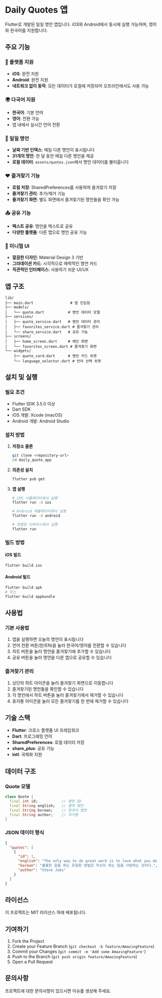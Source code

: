 # Daily Quotes 앱

Flutter로 개발된 일일 명언 앱입니다. iOS와 Android에서 동시에 실행 가능하며, 영어와 한국어를 지원합니다.

## 주요 기능

### 📱 플랫폼 지원
- **iOS**: 완전 지원
- **Android**: 완전 지원
- **네트워크 없이 동작**: 모든 데이터가 로컬에 저장되어 오프라인에서도 사용 가능

### 🌍 다국어 지원
- **한국어**: 기본 언어
- **영어**: 전환 가능
- 앱 내에서 실시간 언어 전환

### 📅 일일 명언
- **날짜 기반 인덱스**: 매일 다른 명언이 표시됩니다
- **31개의 명언**: 한 달 동안 매일 다른 명언을 제공
- **로컬 데이터**: `assets/quotes.json`에서 명언 데이터를 불러옵니다

### ❤️ 즐겨찾기 기능
- **로컬 저장**: SharedPreferences를 사용하여 즐겨찾기 저장
- **즐겨찾기 관리**: 추가/제거 기능
- **즐겨찾기 화면**: 별도 화면에서 즐겨찾기된 명언들을 확인 가능

### 📤 공유 기능
- **텍스트 공유**: 명언을 텍스트로 공유
- **다양한 플랫폼**: 다른 앱으로 명언 공유 가능

### 🎨 미니멀 UI
- **깔끔한 디자인**: Material Design 3 기반
- **그라데이션 카드**: 시각적으로 매력적인 명언 카드
- **직관적인 인터페이스**: 사용하기 쉬운 UI/UX

## 앱 구조

```
lib/
├── main.dart                 # 앱 진입점
├── models/
│   └── quote.dart           # 명언 데이터 모델
├── services/
│   ├── quote_service.dart   # 명언 데이터 관리
│   ├── favorites_service.dart # 즐겨찾기 관리
│   └── share_service.dart   # 공유 기능
├── screens/
│   ├── home_screen.dart     # 메인 화면
│   └── favorites_screen.dart # 즐겨찾기 화면
└── widgets/
    ├── quote_card.dart      # 명언 카드 위젯
    └── language_selector.dart # 언어 선택 위젯
```

## 설치 및 실행

### 필요 조건
- Flutter SDK 3.5.0 이상
- Dart SDK
- iOS 개발: Xcode (macOS)
- Android 개발: Android Studio

### 설치 방법

1. **저장소 클론**
   ```bash
   git clone <repository-url>
   cd daily_quote_app
   ```

2. **의존성 설치**
   ```bash
   flutter pub get
   ```

3. **앱 실행**
   ```bash
   # iOS 시뮬레이터에서 실행
   flutter run -d ios
   
   # Android 에뮬레이터에서 실행
   flutter run -d android
   
   # 연결된 디바이스에서 실행
   flutter run
   ```

### 빌드 방법

#### iOS 빌드
```bash
flutter build ios
```

#### Android 빌드
```bash
flutter build apk
# 또는
flutter build appbundle
```

## 사용법

### 기본 사용법
1. 앱을 실행하면 오늘의 명언이 표시됩니다
2. 언어 전환 버튼(한/EN)을 눌러 한국어/영어를 전환할 수 있습니다
3. 하트 버튼을 눌러 명언을 즐겨찾기에 추가할 수 있습니다
4. 공유 버튼을 눌러 명언을 다른 앱으로 공유할 수 있습니다

### 즐겨찾기 관리
1. 상단의 하트 아이콘을 눌러 즐겨찾기 화면으로 이동합니다
2. 즐겨찾기된 명언들을 확인할 수 있습니다
3. 각 명언에서 하트 버튼을 눌러 즐겨찾기에서 제거할 수 있습니다
4. 휴지통 아이콘을 눌러 모든 즐겨찾기를 한 번에 제거할 수 있습니다

## 기술 스택

- **Flutter**: 크로스 플랫폼 UI 프레임워크
- **Dart**: 프로그래밍 언어
- **SharedPreferences**: 로컬 데이터 저장
- **share_plus**: 공유 기능
- **intl**: 국제화 지원

## 데이터 구조

### Quote 모델
```dart
class Quote {
  final int id;           // 명언 ID
  final String english;   // 영어 명언
  final String korean;    // 한국어 명언
  final String author;    // 작가명
}
```

### JSON 데이터 형식
```json
{
  "quotes": [
    {
      "id": 1,
      "english": "The only way to do great work is to love what you do.",
      "korean": "훌륭한 일을 하는 유일한 방법은 자신이 하는 일을 사랑하는 것이다.",
      "author": "Steve Jobs"
    }
  ]
}
```

## 라이선스

이 프로젝트는 MIT 라이선스 하에 배포됩니다.

## 기여하기

1. Fork the Project
2. Create your Feature Branch (`git checkout -b feature/AmazingFeature`)
3. Commit your Changes (`git commit -m 'Add some AmazingFeature'`)
4. Push to the Branch (`git push origin feature/AmazingFeature`)
5. Open a Pull Request

## 문의사항

프로젝트에 대한 문의사항이 있으시면 이슈를 생성해 주세요.